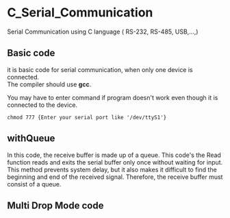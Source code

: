 # C_Serial_Communication


Serial Communication using C language ( RS-232, RS-485, USB,...,)

## Basic code
it is basic code for serial communication, when only one device is connected.   
The compiler should use **gcc**.

You may have to enter command if program doesn't work even though it is connected to the device.   
```
chmod 777 {Enter your serial port like '/dev/ttyS1'}
```
## withQueue
In this code, the receive buffer is made up of a queue.
This code's the Read function reads and exits the serial buffer only once without waiting for input.   
This method prevents system delay, but it also makes it difficult to find the beginning and end of the received signal.
Therefore, the receive buffer must consist of a queue.


## Multi Drop Mode code
